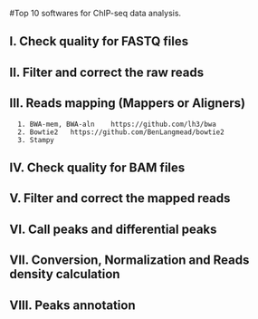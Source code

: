 #Top 10 softwares for ChIP-seq data analysis.
             
## I. Check quality for FASTQ files
                          
## II. Filter and correct the raw reads
                  
## III. Reads mapping (Mappers or Aligners)
      1. BWA-mem, BWA-aln    https://github.com/lh3/bwa        
      2. Bowtie2   https://github.com/BenLangmead/bowtie2   
      3. Stampy  
## IV. Check quality for BAM files
                     
## V. Filter and correct the mapped reads
                         
## VI. Call peaks and differential peaks
                     
## VII. Conversion, Normalization and Reads density calculation
                                  
## VIII. Peaks annotation   
                                        
